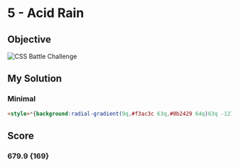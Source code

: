 # 5 - Acid Rain

## Objective

![CSS Battle Challenge](https://cssbattle.dev/targets/5.png)

## My Solution

### Minimal

```html
<style>*{background:radial-gradient(9q,#f3ac3c 63q,#0b2429 64q)63q -127q}*>*{border-radius:50%0+50%50%;box-shadow:63q -63q#998235;margin:150+50%30+80;background:#F3AC3C

```

## Score

### 679.9 {169}
